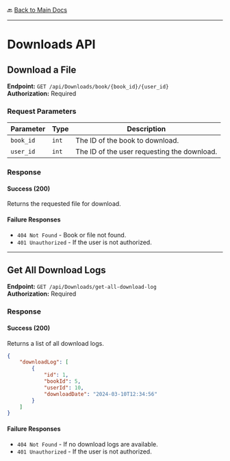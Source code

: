  🔙 [Back to Main Docs](../README.md)  

--- 
# Downloads API

## **Download a File**
**Endpoint:** `GET /api/Downloads/book/{book_id}/{user_id}`  
**Authorization:** Required  

### **Request Parameters**
| Parameter | Type  | Description |
|-----------|-------|-------------|
| `book_id` | `int` | The ID of the book to download. |
| `user_id` | `int` | The ID of the user requesting the download. |

### **Response**
#### **Success (200)**
Returns the requested file for download.

#### **Failure Responses**
- `404 Not Found` - Book or file not found.
- `401 Unauthorized` - If the user is not authorized.

---

## **Get All Download Logs**
**Endpoint:** `GET /api/Downloads/get-all-download-log`  
**Authorization:** Required  

### **Response**
#### **Success (200)**
Returns a list of all download logs.

```json
{
    "downloadLog": [
        {
            "id": 1,
            "bookId": 5,
            "userId": 10,
            "downloadDate": "2024-03-10T12:34:56"
        }
    ]
}
```

#### **Failure Responses**
- `404 Not Found` - If no download logs are available.
- `401 Unauthorized` - If the user is not authorized.
 